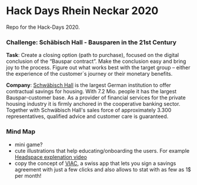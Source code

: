 # Hack Days Rhein Neckar 2020
Repo for the Hack-Days 2020.

### Challenge: Schäbisch Hall - Bausparen in the 21st Century

**Task**: Create a closing option (path to purchase), focused on the digital conclusion of the “Bauspar contract”. Make the conclusion easy and bring joy to the process. Figure out what works best with the target group – either the experience of the customer´s journey or their monetary benefits.

**Company**: [Schwäbisch Hall](https://www.schwaebisch-hall.de/) is the largest German institution to offer contractual savings for housing. With 7.2 Mio. people it has the largest Bauspar-customer base. As a provider of financial services for the private housing industry it is firmly anchored in the cooperative banking sector. Together with Schwäbisch Hall's sales force of approximately 3.300 representatives, qualified advice and customer care is guaranteed.

### Mind Map
- mini game?
- cute illustrations that help educating/onboarding the users. For example [Headspace explenation video](https://www.youtube.com/watch?v=iN6g2mr0p3Q)
- copy the concept of [VIAC](https://viac.ch/), a swiss app that lets you sign a savings agreement with just a few clicks and also allows to stat with as few as 1$ per month!


